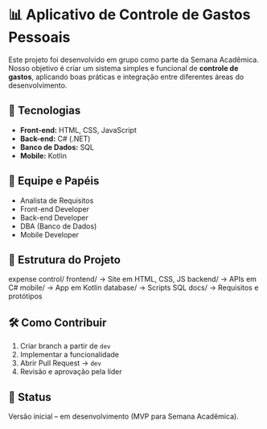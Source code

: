 # 📊 Aplicativo de Controle de Gastos Pessoais

Este projeto foi desenvolvido em grupo como parte da Semana Acadêmica.  
Nosso objetivo é criar um sistema simples e funcional de **controle de gastos**, aplicando boas práticas e integração entre diferentes áreas do desenvolvimento.

## 🚀 Tecnologias
- **Front-end:** HTML, CSS, JavaScript  
- **Back-end:** C# (.NET)  
- **Banco de Dados:** SQL  
- **Mobile:** Kotlin  

## 👥 Equipe e Papéis
- Analista de Requisitos  
- Front-end Developer  
- Back-end Developer  
- DBA (Banco de Dados)  
- Mobile Developer  

## 📂 Estrutura do Projeto
expense control/
frontend/ -> Site em HTML, CSS, JS
backend/ -> APIs em C#
mobile/ -> App em Kotlin
database/ -> Scripts SQL
docs/ -> Requisitos e protótipos

## 🛠️ Como Contribuir
1. Criar branch a partir de `dev`  
2. Implementar a funcionalidade  
3. Abrir Pull Request → `dev`  
4. Revisão e aprovação pela líder  

## 📌 Status
Versão inicial – em desenvolvimento (MVP para Semana Acadêmica).
